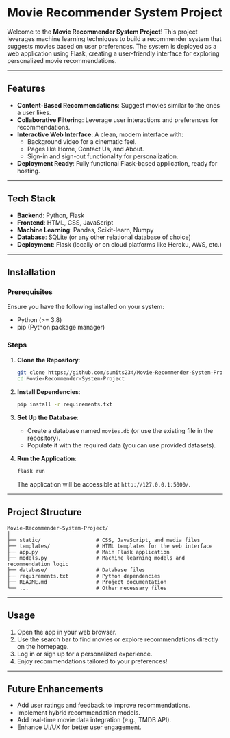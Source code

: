 # Movie Recommender System Project

Welcome to the **Movie Recommender System Project**! This project leverages machine learning techniques to build a recommender system that suggests movies based on user preferences. The system is deployed as a web application using Flask, creating a user-friendly interface for exploring personalized movie recommendations.

---

## Features
- **Content-Based Recommendations**: Suggest movies similar to the ones a user likes.
- **Collaborative Filtering**: Leverage user interactions and preferences for recommendations.
- **Interactive Web Interface**: A clean, modern interface with:
  - Background video for a cinematic feel.
  - Pages like Home, Contact Us, and About.
  - Sign-in and sign-out functionality for personalization.
- **Deployment Ready**: Fully functional Flask-based application, ready for hosting.

---

## Tech Stack

- **Backend**: Python, Flask
- **Frontend**: HTML, CSS, JavaScript
- **Machine Learning**: Pandas, Scikit-learn, Numpy
- **Database**: SQLite (or any other relational database of choice)
- **Deployment**: Flask (locally or on cloud platforms like Heroku, AWS, etc.)

---

## Installation

### Prerequisites
Ensure you have the following installed on your system:

- Python (>= 3.8)
- pip (Python package manager)

### Steps

1. **Clone the Repository**:
   ```bash
   git clone https://github.com/sumits234/Movie-Recommender-System-Project.git
   cd Movie-Recommender-System-Project
   ```

2. **Install Dependencies**:
   ```bash
   pip install -r requirements.txt
   ```

3. **Set Up the Database**:
   - Create a database named `movies.db` (or use the existing file in the repository).
   - Populate it with the required data (you can use provided datasets).

4. **Run the Application**:
   ```bash
   flask run
   ```
   The application will be accessible at `http://127.0.0.1:5000/`.

---

## Project Structure
```
Movie-Recommender-System-Project/
│
├── static/                  # CSS, JavaScript, and media files
├── templates/               # HTML templates for the web interface
├── app.py                   # Main Flask application
├── models.py                # Machine learning models and recommendation logic
├── database/                # Database files
├── requirements.txt         # Python dependencies
├── README.md                # Project documentation
└── ...                      # Other necessary files
```

---

## Usage

1. Open the app in your web browser.
2. Use the search bar to find movies or explore recommendations directly on the homepage.
3. Log in or sign up for a personalized experience.
4. Enjoy recommendations tailored to your preferences!

---

## Future Enhancements

- Add user ratings and feedback to improve recommendations.
- Implement hybrid recommendation models.
- Add real-time movie data integration (e.g., TMDB API).
- Enhance UI/UX for better user engagement.

